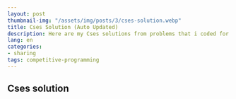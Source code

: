 ```yaml
---
layout: post
thumbnail-img: "/assets/img/posts/3/cses-solution.webp"
title: Cses Solution (Auto Updated)
description: Here are my Cses solutions from problems that i coded for my assignment, preparing for competitions. You can use it for solution or something like that
lang: en
categories:
- sharing
tags: competitive-programming
---
```


## Cses solution 

<div class="row justify-content-center">
  <div class="col-auto">
    <div id="cses">
    </div>
  </div>
</div>

<script>
  window.addEventListener('DOMContentLoaded', function () {
    fetch("https://api.tgbao.me/training/cses")
      .then(x => x.json())
      .then(data => $("#cses").html(data.data))
  })
</script>